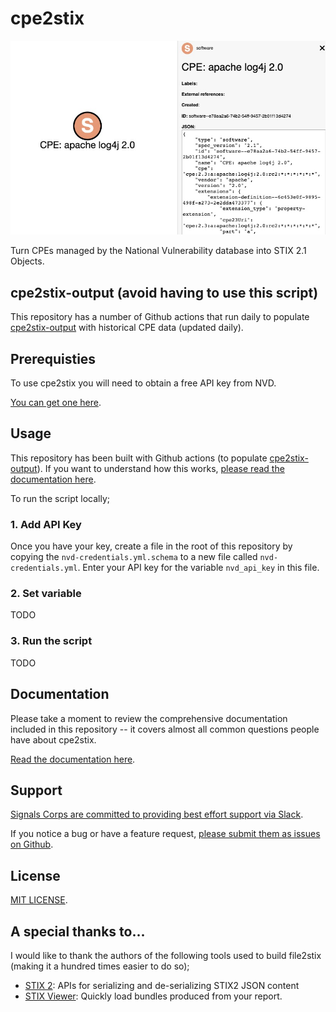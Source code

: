 # cpe2stix

![](/docs/assets/img/stix-cpe-graph.jpeg)

Turn CPEs managed by the National Vulnerability database into STIX 2.1 Objects.

## cpe2stix-output (avoid having to use this script)

This repository has a number of Github actions that run daily to populate [cpe2stix-output](https://github.com/signalscorps/cpe2stix-output) with historical CPE data (updated daily).

## Prerequisties

To use cpe2stix you will need to obtain a free API key from NVD.

[You can get one here](https://nvd.nist.gov/developers/start-here).

## Usage

This repository has been built with Github actions (to populate [cpe2stix-output](https://github.com/signalscorps/cpe2stix-output)). If you want to understand how this works, [please read the documentation here](/docs/github-actions).

To run the script locally;

### 1. Add API Key

Once you have your key, create a file in the root of this repository by copying the `nvd-credentials.yml.schema` to a new file called `nvd-credentials.yml`. Enter your API key for the variable `nvd_api_key` in this file.

### 2. Set variable

TODO

### 3. Run the script

TODO

## Documentation

Please take a moment to review the comprehensive documentation included in this repository -- it covers almost all common questions people have about cpe2stix.

[Read the documentation here](https://signalscorps.github.io/cpe2stix/).

## Support

[Signals Corps are committed to providing best effort support via Slack](https://join.slack.com/t/signalscorps-public/shared_invite/zt-1exnc12ww-9RKR6aMgO57GmHcl156DAA).

If you notice a bug or have a feature request, [please submit them as issues on Github](https://github.com/signalscorps/cpe2stix/issues).

## License

[MIT LICENSE](/LICENSE).

## A special thanks to...

I would like to thank the authors of the following tools used to build file2stix (making it a hundred times easier to do so);

* [STIX 2](https://pypi.org/project/stix2/): APIs for serializing and de-serializing STIX2 JSON content
* [STIX Viewer](https://github.com/traut/stixview): Quickly load bundles produced from your report.